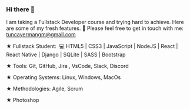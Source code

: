 ### Hi there 👋

I am taking a Fullstack Developer course and trying hard to achieve. Here are some of my fresh features. 📌 Please feel free to get in touch with me: tuncayermangm@gmail.com


★ Fullstack Student:  💻 HTML5 | CSS3 | JavaScript | NodeJS | React | React Native | Django | SQLite | SASS | Bootstrap 

★ Tools: Git, GitHub, Jira , VsCode, Slack, Discord

★ Operating Systems: Linux, Windows, MacOs 

★ Methodologies: Agile, Scrum 

★ Photoshop

<!--
**E2295-Tuncay/E2295-Tuncay** is a ✨ _special_ ✨ repository because its `README.md` (this file) appears on your GitHub profile.

Here are some ideas to get you started:

- 🔭 I’m currently working on ...
- 🌱 I’m currently learning ...
- 👯 I’m looking to collaborate on ...
- 🤔 I’m looking for help with ...
- 💬 Ask me about ...
- 📫 How to reach me: ...
- 😄 Pronouns: ...
- ⚡ Fun fact: ...
-->

